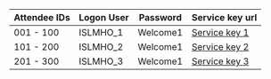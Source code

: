 | Attendee IDs   | Logon User  | Password  | Service key url  |
|--------------|-----------|-----------|-----------|
| 001 - 100    | ISLMHO_1      | Welcome1  | [Service key 1](./service_key_1.md) |
| 101 - 200    | ISLMHO_2      | Welcome1  | [Service key 2](./service_key_2.md) |
| 201 - 300    | ISLMHO_3      | Welcome1  | [Service key 3](./service_key_3.md) |
 
